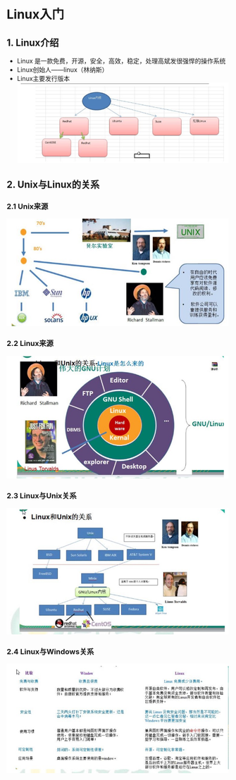 # Linux入门

## 1. Linux介绍

* Linux 是一款免费，开源，安全，高效，稳定，处理高斌发很强悍的操作系统
* Linux创始人——linux（林纳斯）
*  Linux主要发行版本
![发行版本](../imgs/1/发行版本.jpg)

## 2. Unix与Linux的关系

### 2.1 Unix来源

![unix来源](../imgs/1/unix来源.jpg)

### 2.2 Linux来源

![Linux来源](../imgs/1/Linux来源.jpg)

### 2.3 Linux与Unix关系

![Linux与Unix关系](../imgs/1/Linux与Unix关系.jpg)

### 2.4 Linux与Windows关系

![Linux与Windows关系](../imgs/1/Linux与Windows关系.jpg)